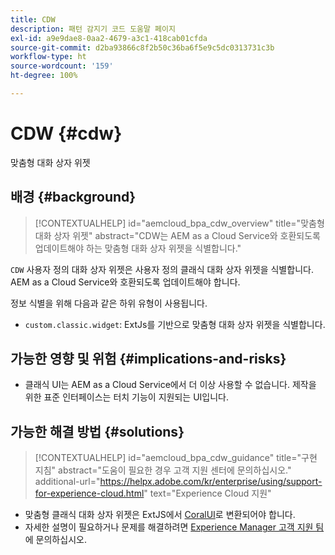 ```yaml
---
title: CDW
description: 패턴 감지기 코드 도움말 페이지
exl-id: a9e9dae8-0aa2-4679-a3c1-418cab01cfda
source-git-commit: d2ba93866c8f2b50c36ba6f5e9c5dc0313731c3b
workflow-type: ht
source-wordcount: '159'
ht-degree: 100%

---
```


# CDW {#cdw}

맞춤형 대화 상자 위젯

## 배경 {#background}

>[!CONTEXTUALHELP]
>id="aemcloud_bpa_cdw_overview"
>title="맞춤형 대화 상자 위젯"
>abstract="CDW는 AEM as a Cloud Service와 호환되도록 업데이트해야 하는 맞춤형 대화 상자 위젯을 식별합니다."

`CDW` 사용자 정의 대화 상자 위젯은 사용자 정의 클래식 대화 상자 위젯을 식별합니다. AEM as a Cloud Service와 호환되도록 업데이트해야 합니다.

정보 식별을 위해 다음과 같은 하위 유형이 사용됩니다.

* `custom.classic.widget`: ExtJs를 기반으로 맞춤형 대화 상자 위젯을 식별합니다.

## 가능한 영향 및 위험 {#implications-and-risks}

* 클래식 UI는 AEM as a Cloud Service에서 더 이상 사용할 수 없습니다. 제작을 위한 표준 인터페이스는 터치 기능이 지원되는 UI입니다.

## 가능한 해결 방법 {#solutions}

>[!CONTEXTUALHELP]
>id="aemcloud_bpa_cdw_guidance"
>title="구현 지침"
>abstract="도움이 필요한 경우 고객 지원 센터에 문의하십시오."
>additional-url="https://helpx.adobe.com/kr/enterprise/using/support-for-experience-cloud.html" text="Experience Cloud 지원"

* 맞춤형 클래식 대화 상자 위젯은 ExtJS에서 [CoralUI](https://developer.adobe.com/experience-manager/reference-materials/6-5/coral-ui/coralui3/getting-started.html)로 변환되어야 합니다.
* 자세한 설명이 필요하거나 문제를 해결하려면 [Experience Manager 고객 지원 팀](https://helpx.adobe.com/kr/enterprise/using/support-for-experience-cloud.html)에 문의하십시오.
